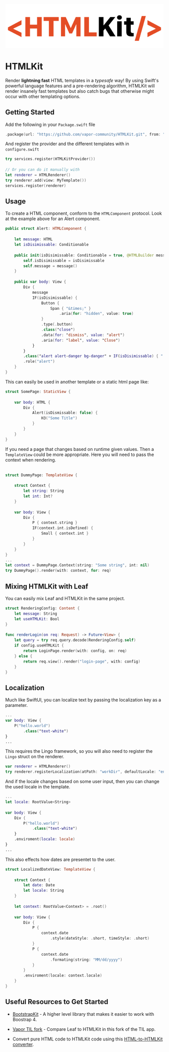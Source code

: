 <p align="center">
<img src="htmlkit.png" alt="HTMLKit logo"/>
</p>

# HTMLKit

Render **lightning fast** HTML templates in a *typesafe* way!
By using Swift's powerful language features and a pre-rendering algorithm, HTMLKit will render insanely fast templates but also catch bugs that otherwise might occur with other templating options.

## Getting Started

Add the following in your `Package.swift` file
```swift
.package(url: "https://github.com/vapor-community/HTMLKit.git", from: "2.0.0-alpha.1"),
```
And register the provider and the different templates with in `configure.swift`
```swift
try services.register(HTMLKitProvider())

// Or you can do it manually with
let renderer = HTMLRenderer()
try renderer.add(view: MyTemplate())
services.register(renderer)
```

## Usage

To create a HTML component, conform to the `HTMLComponent` protocol. Look at the example above for an Alert component.

```swift
public struct Alert: HTMLComponent {

    let message: HTML
    let isDisimissable: Conditionable

    public init(isDisimissable: Conditionable = true, @HTMLBuilder message: () -> HTML) {
        self.isDisimissable = isDisimissable
        self.message = message()
    }

    public var body: View {
        Div {
            message
            IF(isDisimissable) {
                Button {
                    Span { "&times;" }
                        .aria(for: "hidden", value: true)
                }
                .type(.button)
                .class("close")
                .data(for: "dismiss", value: "alert")
                .aria(for: "label", value: "Close")
            }
        }
        .class("alert alert-danger bg-danger" + IF(isDisimissable) { " fade show" })
        .role("alert")
    }
}
```
This can easily be used in another template or a static html page like:
```swift
struct SomePage: StaticView {

    var body: HTML {
        Div {
            Alert(isDismissable: false) {
                H3("Some Title")
            }
        }
    }
}
```

If you need a page that changes based on runtime given values. Then a `TemplateView` could be more appropriate. Here you will need to pass the context when rendering.

```swift

struct DummyPage: TemplateView {

    struct Context {
        let string: String
        let int: Int?
    }

    var body: View {
        Div {
            P { context.string }
            IF(context.int.isDefined) {
                Small { context.int }
            }
        }
    }
}
...
let context = DummyPage.Context(string: "Some string", int: nil)
try DummyPage().render(with: context, for: req)
```

## Mixing HTMLKit with Leaf

You can easily mix Leaf and HTMLKit in the same project.

```swift
struct RenderingConfig: Content {
    let message: String
    let useHTMLKit: Bool
}

func renderLogin(on req: Request) -> Future<View> {
    let query = try req.query.decode(RenderingConfig.self)
    if config.useHTMLKit {
        return LoginPage.render(with: config, on: req)
    } else {
        return req.view().render("login-page", with: config)
    }
}
```

## Localization

Much like SwiftUI, you can localize text by passing the localization key as a parameter.

```swift
...
var body: View {
    P("hello.world")
        .class("text-white")
}
...
```
This requires the Lingo framework, so you will also need to register the `Lingo` struct on the renderer.
```swift
var renderer = HTMLRenderer()
try renderer.registerLocalization(atPath: "workDir", defaultLocale: "en")
```
And if the locale changes based on some user input, then you can change the used locale in the template.
```swift
...
let locale: RootValue<String>

var body: View {
    Div {
        P("hello.world")
            .class("text-white")
    }
    .enviroment(locale: locale)
}
...
```
This also effects how dates are presentet to the user.
```swift
struct LocalizedDateView: TemplateView {

    struct Context {
        let date: Date
        let locale: String
    }

    let context: RootValue<Context> = .root()

    var body: View {
        Div {
            P {
                context.date
                    .style(dateStyle: .short, timeStyle: .short)
            }
            P {
                context.date
                    .formating(string: "MM/dd/yyyy")
            }
        }
        .enviroment(locale: context.locale)
    }
}
```

## Useful Resources to Get Started

* [BootstrapKit](https://github.com/MatsMoll/BootstrapKit) - A higher level library that makes it easier to work with Boostrap 4.

* [Vapor TIL fork](https://github.com/MatsMoll/vapor-til) - Compare Leaf to HTMLKit in this fork of the TIL app.
* Convert pure HTML code to HTMLKit code using this [HTML-to-HTMLKit converter](https://github.com/MatsMoll/HTMLKit-code-converter).
